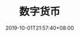 ---
weight: 4
title: "数字货币"
description: ""
date: 2019-10-01T21:57:40+08:00
lastmod: 2020-01-01T16:45:40+08:00
draft: false
ico: ''
navigation: ["NFT Exchange","NFT Generation"]
hidePage: true
---